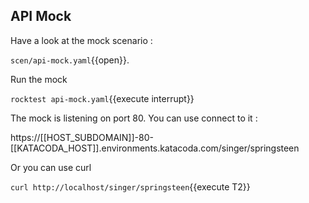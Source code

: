 ## API Mock

Have a look at the mock scenario :

`scen/api-mock.yaml`{{open}}.

Run the mock

`rocktest api-mock.yaml`{{execute interrupt}}

The mock is listening on port 80. You can use connect to it :

https://[[HOST_SUBDOMAIN]]-80-[[KATACODA_HOST]].environments.katacoda.com/singer/springsteen

Or you can use curl

`curl http://localhost/singer/springsteen`{{execute T2}}
